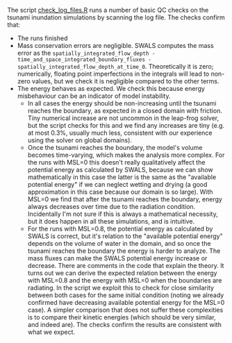 The script [check_log_files.R](check_log_files.R) runs a number of basic QC checks on the tsunami inundation simulations by scanning the log file. The checks confirm that:
* The runs finished
* Mass conservation errors are negligible. SWALS computes the mass error as the `spatially_integrated_flow_depth - time_and_space_integrated_boundary_fluxes - spatially_integrated_flow_depth_at_time_0`. Theoretically it is zero; numerically, floating point imperfections in the integrals will lead to non-zero values, but we check it is negligible compared to the other terms.
* The energy behaves as expected. We check this because energy misbehaviour can be an indicator of model instability. 
  * In all cases the energy should be non-increasing until the tsunami reaches the boundary, as expected in a closed domain with friction. Tiny numerical increase are not uncommon in the leap-frog solver, but the script checks for this and we find any increases are tiny (e.g. at most 0.3%, usually much less, consistent with our experience using the solver on global domains). 
  * Once the tsunami reaches the boundary, the model's volume becomes time-varying, which makes the analysis more complex. For the runs with MSL=0 this doesn't really qualitatively affect the potential energy as calculated by SWALS, because we can show mathematically in this case the latter is the same as the "available potential energy" if we can neglect wetting and drying (a good approximation in this case because our domain is so large). With MSL=0 we find that after the tsunami reaches the boundary, energy always decreases over time due to the radiation condition. Incidentally I'm not sure if this is always a mathematical necessity, but it does happen in all these simulations, and is intuitive. 
  * For the runs with MSL=0.8, the potential energy as calculated by SWALS is correct, but it's relation to the "available potential energy" depends on the volume of water in the domain, and so once the tsunami reaches the boundary the energy is harder to analyze. The mass fluxes can make the SWALS potential energy increase or decrease. There are comments in the code that explain the theory. It turns out we can derive the expected relation between the energy with MSL=0.8 and the energy with MSL=0 when the boundaries are radiating. In the script we exploit this to check for close similarity between both cases for the same initial condition (noting we already confirmed have decreasing available potential energy for the MSL=0 case). A simpler comparison that does not suffer these complexities is to compare their kinetic energies (which should be very similar, and indeed are). The checks confirm the results are consistent with what we expect. 

